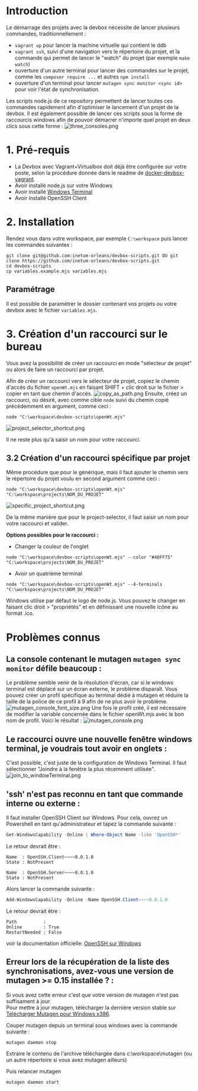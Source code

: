 # Introduction
Le démarrage des projets avec la devbox nécessite de lancer plusieurs commandes, traditionnellement :

- `vagrant up` pour lancer la machine virtuelle qui contient le ddb
- `vagrant ssh`, suivi d'une navigation vers le répertoire du projet, et la commande qui permet de lancer le "watch" du projet (par exemple `make watch`)
- ouverture d'un autre terminal pour lancer des commandes sur le projet, comme les `composer require ...` et autres `npm install`
- ouverture d'un terminal pour lancer `mutagen sync monitor <sync id>` pour voir l'état de synchronisation.

Les scripts node.js de ce repository permettent de lancer toutes ces commandes rapidement afin d'optimiser le lancement d'un projet de la devbox. Il est également possible de lancer ces scripts sous la forme de raccourcis windows afin de pouvoir démarrer n'importe quel projet en deux clics sous cette forme :
![three_consoles.png](captures/three_consoles.png)
# 1. Pré-requis

- La Devbox avec Vagrant+Virtualbox doit déjà être configurée sur votre poste, selon la procédure donnée dans le readme de [docker-devbox-vagrant](https://github.com/inetum-orleans/docker-devbox-vagrant/tree/master).
- Avoir installé node.js sur votre Windows
- Avoir installé [Windows Terminal](https://apps.microsoft.com/store/detail/windows-terminal/9N0DX20HK701?hl=fr-fr&gl=FR)
- Avoir installé OpenSSH Client 

# 2. Installation

Rendez vous dans votre workspace, par exemple `C:\workspace` puis lancer les commandes suivantes :

```
git clone git@github.com:inetum-orleans/devbox-scripts.git OU git clone https://github.com/inetum-orleans/devbox-scripts.git
cd devbox-scripts
cp variables.example.mjs variables.mjs
```

## Paramétrage

Il est possible de paramétrer le dossier contenant vos projets ou votre devbox avec le fichier `variables.mjs`.

# 3. Création d'un raccourci sur le bureau
Vous avez la possibilité de créer un raccourci en mode "sélecteur de projet" ou alors de faire un raccourci par projet.

Afin de créer un raccourci vers le sélecteur de projet, copiez le chemin d'accès du fichier `openWt.mjs` en faisant SHIFT + clic droit sur le fichier > copier en tant que chemin d'accès.
![copy_as_path.png](captures/copy_as_path.png)
Ensuite, créez un raccourci, où désiré, avec comme cible `node` suivi du chemin copié précédemment en argument, comme ceci :

```
node "C:\workspace\devbox-scripts\openWt.mjs"
```
![project_selector_shortcut.png](captures/project_selector_shortcut.png)

Il ne reste plus qu'à saisir un nom pour votre raccourci.

## 3.2 Création d'un raccourci spécifique par projet

Même procédure que pour le générique, mais il faut ajouter le chemin vers le répertoire du projet voulu en second argument comme ceci :

```
node "C:\workspace\devbox-scripts\openWt.mjs" "C:\workspace\projects\NOM_DU_PROJET"
```

![specific_project_shortcut.png](captures/specific_project_shortcut.png)

De la  même manière que pour le project-selector, il faut saisir un nom pour votre raccourci et valider.

**Options possibles pour le raccourci :** 
- Changer la couleur de l'onglet
```
node "C:\workspace\devbox-scripts\openWt.mjs" --color "#40FF75" "C:\workspace\projects\NOM_DU_PROJET"
```
- Avoir un quatrième terminal
```
node "C:\workspace\devbox-scripts\openWt.mjs" --4-terminals "C:\workspace\projects\NOM_DU_PROJET"
```

Windows utilise par défaut le logo de node.js. Vous pouvez le changer en faisant clic droit > "propriétés" et en définissant une nouvelle icône au format .ico.


# Problèmes connus

## La console contenant le mutagen `mutagen sync monitor` défile beaucoup :
Le problème semble venir de la résolution d'écran, car si le windows terminal est déplacé sur un écran externe, le problème disparaît. Vous pouvez créer un profil spécifique au terminal dédié à mutagen et réduire la taille de la police de ce profil à 9 afin de ne plus avoir le problème.
![mutagen_console_font_size.png](captures/mutagen_console_font_size.png)
Une fois le profil créé, il est nécessaire de modifier la variable concernée dans le fichier openWt.mjs avec le bon nom de profil.
Voici le résultat :
![mutagen_console.png](captures/mutagen_console.png)

## Le raccourci ouvre une nouvelle fenêtre windows terminal, je voudrais tout avoir en onglets :
C'est possible, c'est juste de la configuration de Windows Terminal. Il faut sélectionner "Joindre à la fenêtre la plus récemment utilisée".
![join_to_windowTerminal.png](captures/join_to_windowTerminal.png)
## 'ssh' n'est pas reconnu en tant que commande interne ou externe :

Il faut installer OpenSSH Client sur Windows. Pour cela, ouvrez un Powershell en tant qu'administrateur et tapez la commande suivante :
```powershell
Get-WindowsCapability -Online | Where-Object Name -like 'OpenSSH*'
```

Le retour devrait être :
```
Name  : OpenSSH.Client~~~~0.0.1.0
State : NotPresent

Name  : OpenSSH.Server~~~~0.0.1.0
State : NotPresent
```

Alors lancer la commande suivante :
```powershell
Add-WindowsCapability -Online -Name OpenSSH.Client~~~~0.0.1.0
```
Le retour devrait être :
```
Path          :
Online        : True
RestartNeeded : False
```

voir la documentation officielle: [OpenSSH sur Windows](https://docs.microsoft.com/fr-fr/windows-server/administration/openssh/openssh_install_firstuse)

## Erreur lors de la récupération de la liste des synchronisations, avez-vous une version de mutagen >= 0.15 installée ? :
Si vous avez cette erreur c'est que votre version de mutagen n'est pas suffisament à jour.
<br/>
Pour mettre à jour mutagen, télécharger la dernière version stable sur [Télécharger Mutagen pour Windows x386](https://github.com/mutagen-io/mutagen/releases).

Couper mutagen depuis un terminal sous windows avec la commande suivante :
```
mutagen daemon stop
```
Extraire le contenu de l'archive téléchargée dans c:\workspace\mutagen (ou un autre répertoire si vous avez mutagen ailleurs)

Puis relancer mutagen
```
mutagen daemon start
```